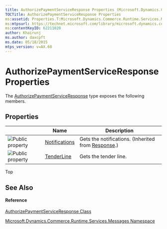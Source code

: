 ```yaml
---
title: AuthorizePaymentServiceResponse Properties (Microsoft.Dynamics.Commerce.Runtime.Services.Messages)
TOCTitle: AuthorizePaymentServiceResponse Properties
ms:assetid: Properties.T:Microsoft.Dynamics.Commerce.Runtime.Services.Messages.AuthorizePaymentServiceResponse
ms:mtpsurl: https://technet.microsoft.com/library/microsoft.dynamics.commerce.runtime.services.messages.authorizepaymentserviceresponse_properties(v=AX.60)
ms:contentKeyID: 62211020
author: Khairunj
ms.author: daxcpft
ms.date: 05/18/2015
mtps_version: v=AX.60
---
```


# AuthorizePaymentServiceResponse Properties

The [AuthorizePaymentServiceResponse](authorizepaymentserviceresponse-class-microsoft-dynamics-commerce-runtime-services-messages.md) type exposes the following members.

## Properties

<table>
<thead>
<tr class="header">
<th> </th>
<th>Name</th>
<th>Description</th>
</tr>
</thead>
<tbody>
<tr class="odd">
<td><img src="images/Dn998427.pubproperty(en-us,AX.60).gif" title="Public property" alt="Public property" /></td>
<td><a href="response-notifications-property-microsoft-dynamics-commerce-runtime-messages.md">Notifications</a></td>
<td>Gets the notifications. (Inherited from <a href="response-class-microsoft-dynamics-commerce-runtime-messages.md">Response</a>.)</td>
</tr>
<tr class="even">
<td><img src="images/Dn998427.pubproperty(en-us,AX.60).gif" title="Public property" alt="Public property" /></td>
<td><a href="authorizepaymentserviceresponse-tenderline-property-microsoft-dynamics-commerce-runtime-services-messages.md">TenderLine</a></td>
<td>Gets the tender line.</td>
</tr>
</tbody>
</table>


Top

## See Also

#### Reference

[AuthorizePaymentServiceResponse Class](authorizepaymentserviceresponse-class-microsoft-dynamics-commerce-runtime-services-messages.md)

[Microsoft.Dynamics.Commerce.Runtime.Services.Messages Namespace](microsoft-dynamics-commerce-runtime-services-messages-namespace.md)

